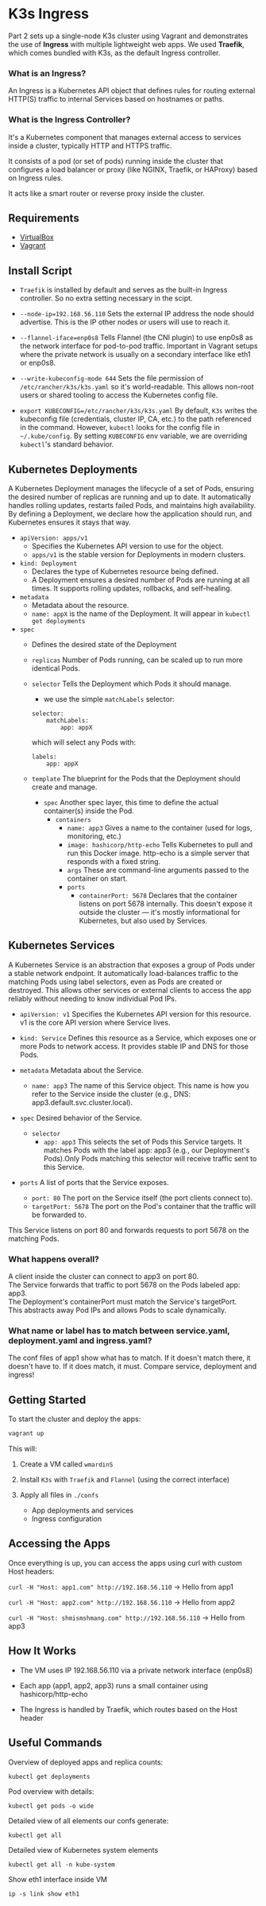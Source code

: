 # K3s Ingress

Part 2 sets up a single-node K3s cluster using Vagrant and demonstrates the use of **Ingress** with multiple lightweight web apps. We used **Traefik**, which comes bundled with K3s, as the default Ingress controller.

### What is an Ingress?

An Ingress is a Kubernetes API object that defines rules for routing external HTTP(S) traffic to internal Services based on hostnames or paths.

### What is the Ingress Controller?

It's a Kubernetes component that manages external access to services inside a cluster, typically HTTP and HTTPS traffic.

It consists of a pod (or set of pods) running inside the cluster that configures a load balancer or proxy (like NGINX, Traefik, or HAProxy) based on Ingress rules.

It acts like a smart router or reverse proxy inside the cluster.

## Requirements

- [VirtualBox](https://www.virtualbox.org/)
- [Vagrant](https://www.vagrantup.com/)


## Install Script

- `Traefik` is installed by default and serves as the built-in Ingress controller. So no extra setting necessary in the scipt.

- `--node-ip=192.168.56.110` Sets the external IP address the node should advertise. This is the IP other nodes or users will use to reach it.

- `--flannel-iface=enp0s8` Tells Flannel (the CNI plugin) to use enp0s8 as the network interface for pod-to-pod traffic. Important in Vagrant setups where the private network is usually on a secondary interface like eth1 or enp0s8.

- `--write-kubeconfig-mode 644` Sets the file permission of `/etc/rancher/k3s/k3s.yaml` so it's world-readable. This allows non-root users or shared tooling to access the Kubernetes config file.

- `export KUBECONFIG=/etc/rancher/k3s/k3s.yaml` By default, `K3s` writes the kubeconfig file (credentials, cluster IP, CA, etc.) to the path referenced in the command. However, `kubectl` looks for the config file in `~/.kube/config`. By setting `KUBECONFIG` env variable, we are overriding `kubectl`'s standard behavior.

## Kubernetes Deployments

A Kubernetes Deployment manages the lifecycle of a set of Pods, ensuring the desired number of replicas are running and up to date. It automatically handles rolling updates, restarts failed Pods, and maintains high availability. By defining a Deployment, we declare how the application should run, and Kubernetes ensures it stays that way.

-  `apiVersion: apps/v1`
    - Specifies the Kubernetes API version to use for the object.
    - `apps/v1` is the stable version for Deployments in modern clusters.
- `kind: Deployment`
    - Declares the type of Kubernetes resource being defined.
    - A Deployment ensures a desired number of Pods are running at all times. It supports rolling updates, rollbacks, and self-healing.
- `metadata`
    - Metadata about the resource.
    - `name: appX` is the name of the Deployment. It will appear in `kubectl get deployments`
- `spec`
    - Defines the desired state of the Deployment
    - `replicas` Number of Pods running, can be scaled up to run more identical Pods.
    - `selector` Tells the Deployment which Pods it should manage.
        - we use the simple `matchLabels` selector:
        ```
        selector:
            matchLabels:
                app: appX
         ```

        which will select any Pods with:
        ```
        labels:
            app: appX
        ```
    - `template` The blueprint for the Pods that the Deployment should create and manage.
        - `spec` Another spec layer, this time to define the actual container(s) inside the Pod.
            - `containers`
                - `name: app3` Gives a name to the container (used for logs, monitoring, etc.)
                - `image: hashicorp/http-echo` Tells Kubernetes to pull and run this Docker image. http-echo is a simple server that responds with a fixed string.
                - `args` These are command-line arguments passed to the container on start.
                - `ports`
                    - `containerPort: 5678` Declares that the container listens on port 5678 internally. This doesn't expose it outside the cluster — it's mostly informational for Kubernetes, but also used by Services.

## Kubernetes Services

A Kubernetes Service is an abstraction that exposes a group of Pods under a stable network endpoint. It automatically load-balances traffic to the matching Pods using label selectors, even as Pods are created or destroyed. This allows other services or external clients to access the app reliably without needing to know individual Pod IPs.

- `apiVersion: v1`
Specifies the Kubernetes API version for this resource. v1 is the core API version where Service lives.

- `kind: Service` Defines this resource as a Service, which exposes one or more Pods to network access. It provides stable IP and DNS for those Pods.

- `metadata` Metadata about the Service.
    - `name: app3` The name of this Service object. This name is how you refer to the Service inside the cluster (e.g., DNS: app3.default.svc.cluster.local).

- `spec` Desired behavior of the Service.
    - `selector`
        - `app: app3` This selects the set of Pods this Service targets. It matches Pods with the label app: app3 (e.g., our Deployment's Pods).Only Pods matching this selector will receive traffic sent to this Service.

- `ports` A list of ports that the Service exposes.
    - `port: 80` The port on the Service itself (the port clients connect to).
    - `targetPort: 5678` The port on the Pod's container that the traffic will be forwarded to.

This Service listens on port 80 and forwards requests to port 5678 on the matching Pods.

### What happens overall?

A client inside the cluster can connect to app3 on port 80.  
The Service forwards that traffic to port 5678 on the Pods labeled app: app3.  
The Deployment's containerPort must match the Service's targetPort.  
This abstracts away Pod IPs and allows Pods to scale dynamically.


### What name or label has to match between service.yaml, deployment.yaml and ingress.yaml?

The conf files of app1 show what has to match. If it doesn't match there, it doesn't have to. If it does match, it must. Compare service, deployment and ingress!

## Getting Started

To start the cluster and deploy the apps:

```bash
vagrant up
```

This will:

1. Create a VM called `wmardinS`

1. Install `K3s` with `Traefik` and `Flannel` (using the correct interface)

1. Apply all files in `./confs`
    - App deployments and services
    - Ingress configuration

## Accessing the Apps

Once everything is up, you can access the apps using curl with custom Host headers:

`curl -H "Host: app1.com" http://192.168.56.110` -> Hello from app1

`curl -H "Host: app2.com" http://192.168.56.110` -> Hello from app2

`curl -H "Host: shmismshmang.com" http://192.168.56.110` -> Hello from app3

## How It Works
- The VM uses IP 192.168.56.110 via a private network interface (enp0s8)

- Each app (app1, app2, app3) runs a small container using hashicorp/http-echo

- The Ingress is handled by Traefik, which routes based on the Host header

## Useful Commands

Overview of deployed apps and replica counts:

```
kubectl get deployments
```

Pod overview with details:
```
kubectl get pods -o wide
```

Detailed view of all elements our confs generate:
```
kubectl get all
```

Detailed view of Kubernetes system elements

```
kubectl get all -n kube-system
```

Show eth1 interface inside VM
```
ip -s link show eth1
```